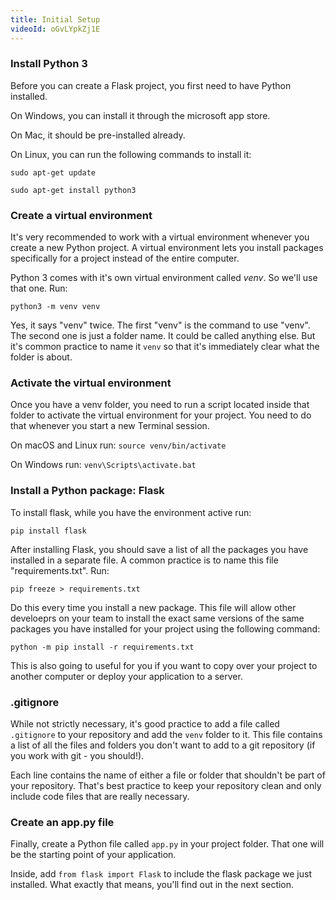 ```yaml
---
title: Initial Setup
videoId: oGvLYpkZj1E
---
```


### Install Python 3

Before you can create a Flask project, you first need to have Python installed. 

On Windows, you can install it through the microsoft app store. 

On Mac, it should be pre-installed already.

On Linux, you can run the following commands to install it: 

```
sudo apt-get update

sudo apt-get install python3
```

### Create a virtual environment

It's very recommended to work with a virtual environment whenever you create a new Python project. A virtual environment lets you install packages specifically for a project instead of the entire computer. 

Python 3 comes with it's own virtual environment called _venv_. So we'll use that one. Run: 

```
python3 -m venv venv
```

Yes, it says "venv" twice. The first "venv" is the command to use "venv". The second one is just a folder name. It could be called anything else. But it's common practice to name it `venv` so that it's immediately clear what the folder is about. 

### Activate the virtual environment

Once you have a venv folder, you need to run a script located inside that folder to activate the virtual environment for your project. You need to do that whenever you start a new Terminal session. 

On macOS and Linux run: `source venv/bin/activate`

On Windows run: `venv\Scripts\activate.bat`

### Install a Python package: Flask

To install flask, while you have the environment active run: 

```
pip install flask
```

After installing Flask, you should save a list of all the packages you have installed in a separate file. A common practice is to name this file "requirements.txt". Run: 

```
pip freeze > requirements.txt
```

Do this every time you install a new package. This file will allow other develoeprs on your team to install the exact same versions of the same packages you have installed for your project using the following command: 

```
python -m pip install -r requirements.txt
```

This is also going to useful for you if you want to copy over your project to another computer or deploy your application to a server. 

### .gitignore

While not strictly necessary, it's good practice to add a file called `.gitignore` to your repository and add the `venv` folder to it. This file contains a list of all the files and folders you don't want to add to a git repository (if you work with git - you should!).

Each line contains the name of either a file or folder that shouldn't be part of your repository. That's best practice to keep your repository clean and only include code files that are really necessary. 

### Create an app.py file

Finally, create a Python file called `app.py` in your project folder. That one will be the starting point of your application. 

Inside, add `from flask import Flask` to include the flask package we just installed. What exactly that means, you'll find out in the next section.